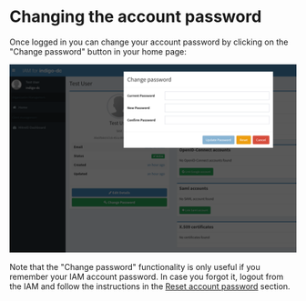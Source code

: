 # Changing the account password

Once logged in you can change your account password by clicking on the "Change password" button
in your home page:

![Change password](images/change-password.png)

Note that the "Change password" functionality is only useful if you remember
your IAM account password. In case you forgot it, logout from the IAM and
follow the instructions in the [Reset account password][reset-password]
section.

[reset-password]: registration-service/resetting-password.md
